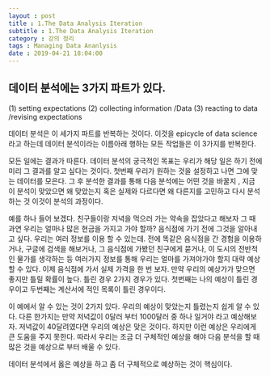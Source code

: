 ```yaml
---
layout : post
title : 1.The Data Analysis Iteration
subtitle : 1.The Data Analysis Iteration
category : 강의 정리
tags : Managing Data Ananlysis
date : 2019-04-21 18:04:00
---
```


## 데이터 분석에는 3가지 파트가 있다.

(1) setting expectations
(2) collecting information /Data
(3) reacting to data  /revising expectations


데이터 분석은 이 세가지 파트를 반복하는 것이다.
이것을 epicycle of data science라고 하는데 데이터 분석이라는 이름아래 행하는 모든 작업들은 이 3가지를 반복한다.

모든 일에는 결과가 따른다.
데이터 분석의 궁극적인 목표는 우리가 해당 일은 하기 전에 미리 그 결과를 알고 싶다는 것이다.
첫번째 우리가 원하는 것을 설정하고 나면 그에 맞는 데이터를 모은다.
그 후 분석한 결과를 통해 다음 분석에는 어떤 것을 바꿀지 , 지금 이 분석이 맞았으면 왜 맞았는지 혹은 실제와 다르다면 왜 다른지를 고민하고 다시 분석하는 것 이것이 분석의 과정이다.

예를 하나 들어 보겠다.
친구들이랑 저녁을 먹으러 가는 약속을 잡았다고 해보자
그 때 과연 우리는 얼마나 많은 현금을 가지고 가야 할까?
음식점에 가기 전에 그것을 알아내고 싶다.
우리는 여러 정보를 이용 할 수 있는데.
전에 똑같은 음식점을 간 경험을 이용하거나, 구글에 검색을 해보거나, 그 음식점에 가봤던 친구에게 묻거나, 이 도시의 전반적인 물가를 생각하는 등 여러가지 정보를 통해 우리는 얼마를 가져야가야 할지 대략 예상할 수 있다.
이제 음식점에 가서 실제 가격을 한 번 보자.
만약 우리의 예상가가 맞으면 좋지만 틀릴 확률이 높다.
틀린 경우 2가지 경우가 있다.
첫번째는 나의 예상이 틀린 경우이고 두번째는 계산서에 적인 목록이 틀린 경우이다.

이 예에서 알 수 있는 것이 2가지 있다.
우리의 예상이 맞았는지 틀렸는지 쉽게 알 수 있다.
다른 한가지는 만약 저녁값이 0달러 부터 1000달러 중 하나 일거야 라고 예상해보자. 저녁값이 40달려였다면 우리의 예상은 맞은 것이다.
하지만 이런 예상은 우리에게 큰 도움을 주지 못한다.
따라서 우리는 조금 더 구체적인 예상을 해야 다음 분석을 할 때 많은 것을 예상으로 부터 배울 수 있다.

데이터 분석에서 옳은 예상을 하고 좀 더 구체적으로 예상하는 것이 핵심이다.
